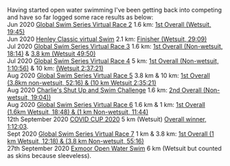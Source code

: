 Having started open water swimming I've been getting back into competing and have so far logged some race results as below: <br>
Jun 2020 [Global Swim Series Virtual Race 2](https://globalswimseries.com/) 1.6 km: [1st Overall (Wetsuit, 19:45)](https://globalswimseries.com/wp-content/uploads/2020/07/GSS-VR2-1.6km-Results.pdf) <br>
Jun 2020 [Henley Classic virtual Swim](https://henleyswim.com/events/henley-classic/) 2.1 km: [Finisher (Wetsuit, 29:09)](https://www.strava.com/activities/3667963534) <br>
Jul 2020 [Global Swim Series Virtual Race 3](https://globalswimseries.com/) 1.6 km: [1st Overall (Non-wetsuit, 18:14)](https://globalswimseries.com/wp-content/uploads/2020/07/GSS-Virtual-Race-3-1.6km-Results.pdf) & [3.8 km (Wetsuit 49:50)](https://globalswimseries.com/wp-content/uploads/2020/07/GSS-Virtual-Race-3-3.8km-Results.pdf) <br>
Jul 2020 [Global Swim Series Virtual Race 4](https://globalswimseries.com/) 5 km: [1st Overall (Non-wetsuit, 1:10:56)](https://globalswimseries.com/wp-content/uploads/2020/08/GSS-Virtual-Race-4-5km-Results.pdf) & 10 km: [(Wetsuit 2:37:21)](https://globalswimseries.com/wp-content/uploads/2020/08/GSS-Virtual-Race-4-10km-Results.pdf) <br>
Aug 2020 [Global Swim Series Virtual Race 5](https://globalswimseries.com/) 3.8 km & 10 km: [1st Overall (3.8km non-wetsuit, 52:16) & (10 km Wetsuit 2:35:21)](https://globalswimseries.com/wp-content/uploads/2020/08/GSS-VR5-Race-Results-1.pdf) <br>
Aug 2020 [Charlie's Shut Up and Swim Challenge](https://race.se/en/races/7128/about) 1.6 km: [2nd Overall (Non-wetsuit, 19:04))](https://globalswimseries.com/wp-content/uploads/2020/09/Charlies-shut-up-and-swim-results.pdf) <br>
Aug 2020 [Global Swim Series Virtual Race 6](https://globalswimseries.com/) 1.6 km & 1 km: [1st Overall (1.6km Wetsuit, 18:48) & (1 km Non-wetsuit, 11:44)](https://globalswimseries.com/wp-content/uploads/2020/09/GSS-VR6-Full-Results.pdf) <br>
12th September 2020 [COVID CUP 2020](http://www.galeforce-events.com/swimming-events/mass-start-swim-series/) 5 km (Wetsuit) [Overall winner, 1:12:03](https://resultscui.active.com/events/COVIDCUPSwimRace). <br>
Sept 2020 [Global Swim Series Virtual Race 7](https://globalswimseries.com/) 1 km & 3.8 km: [1st Overall (1 km Wetsuit, 12:18) & (3.8 km Non-wetsuit, 55:16)](https://globalswimseries.com/wp-content/uploads/2020/09/GSS-VR7-Full-Results.pdf) <br>
27th September 2020 [Exmoor Open Water Swim](http://exmoorswim.co.uk/) 6 km (Wetsuit but counted as skins because sleeveless).

